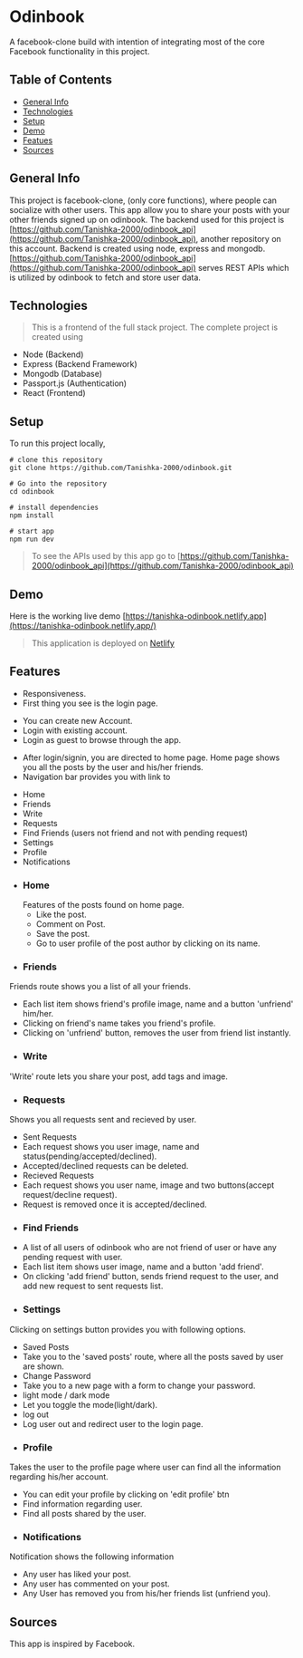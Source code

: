 # Odinbook
A facebook-clone build with intention of integrating most of the core Facebook functionality in this project.

## Table of Contents
+ [General Info](#general-info)
+ [Technologies](#technologies)
+ [Setup](#setup)
+ [Demo](#demo)
+ [Featues](#features)
+ [Sources](#sources)

## General Info
This project is facebook-clone, (only core functions), where people can socialize with other users. This app allow
you to share your posts with your other friends signed up on odinbook.
The backend used for this project is [https://github.com/Tanishka-2000/odinbook_api](https://github.com/Tanishka-2000/odinbook_api), another repository on this account. Backend is created using node, express and mongodb. [https://github.com/Tanishka-2000/odinbook_api](https://github.com/Tanishka-2000/odinbook_api) serves REST APIs which is utilized by odinbook to fetch and store user data.

## Technologies
> This is a frontend of the full stack project. The complete project is created using
+ Node (Backend)
+ Express (Backend Framework)
+ Mongodb (Database)
+ Passport.js (Authentication)
+ React (Frontend)

## Setup
To run this project locally,
```
# clone this repository
git clone https://github.com/Tanishka-2000/odinbook.git

# Go into the repository
cd odinbook

# install dependencies
npm install

# start app
npm run dev

```
> To see the APIs used by this app go to [https://github.com/Tanishka-2000/odinbook_api](https://github.com/Tanishka-2000/odinbook_api) 

## Demo
Here is the working live demo [https://tanishka-odinbook.netlify.app](https://tanishka-odinbook.netlify.app/)
> This application is deployed on [Netlify](https://www.netlify.com/)

## Features
+ Responsiveness.
+ First thing you see is the login page.
 - You can create new Account.
 - Login with existing account.
 - Login as guest to browse through the app.
+ After login/signin, you are directed to home page. Home page shows you all the posts by the user and his/her friends.
+ Navigation bar provides you with link to
 - Home
 - Friends
 - Write
 - Requests
 - Find Friends (users not friend and not with pending request)
 - Settings
 - Profile
 - Notifications
+ ### Home
  Features of the posts found on home page.
  - Like the post.
  - Comment on Post.
  - Save the post.
  - Go to user profile of the post author by clicking on its name.
+ ### Friends
Friends route shows you a list of all your friends.
 - Each list item shows friend's profile image, name and a button 'unfriend' him/her.
 - Clicking on friend's name takes you friend's profile.  
 - Clicking on 'unfriend' button, removes the user from friend list instantly.
+ ### Write
'Write' route lets you share your post, add tags and image.
+ ### Requests
 Shows you all requests sent and recieved by user.
 - Sent Requests
  - Each request shows you user image, name and status(pending/accepted/declined).
  - Accepted/declined requests can be deleted.
 - Recieved Requests
  - Each request shows you user name, image and two buttons(accept request/decline request).
  - Request is removed once it is accepted/declined.
+ ### Find Friends
 - A list of all users of odinbook who are not friend of user or have any pending request with user.
 - Each list item shows user image, name and a button 'add friend'.
 - On clicking 'add friend' button, sends friend request to the user, and add new request to sent requests list.
+ ### Settings
Clicking on settings button provides you with following options.
 - Saved Posts
  - Take you to the 'saved posts' route, where all the posts saved by user are shown.
 - Change Password
  - Take you to a new page with a form to change your password.
 - light mode / dark mode
  - Let you toggle the mode(light/dark).
 - log out
  - Log user out and redirect user to the login page. 
+ ### Profile
Takes the user to the profile page where user can find all the information regarding his/her account.
 - You can edit your profile by clicking on 'edit profile' btn
 - Find information regarding user.
 - Find all posts shared by the user.
+ ### Notifications
Notification shows the following information
 - Any user has liked your post.
 - Any user has commented on your post.
 - Any User has removed you from his/her friends list (unfriend you).

## Sources
This app is inspired by Facebook.